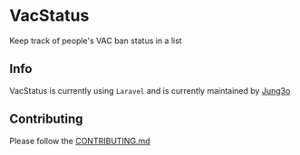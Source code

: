 VacStatus
===========

Keep track of people's VAC ban status in a list

Info
------

VacStatus is currently using `` Laravel `` and is currently maintained by [Jung3o][jung]

[jung]: https://github.com/jung3o

Contributing
----

Please follow the [CONTRIBUTING.md][co]

[co]: CONTRIBUTING.md
